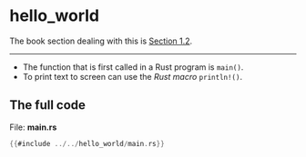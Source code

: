 # hello\_world

The book section dealing with this is [Section 1.2](https://doc.rust-lang.org/book/ch01-02-hello-world.html).

---

- The function that is first called in a Rust program is `main()`.
- To print text to screen can use the *Rust macro* `println!()`.

## The full code

File: **main.rs**
```rust
{{#include ../../hello_world/main.rs}}
```
